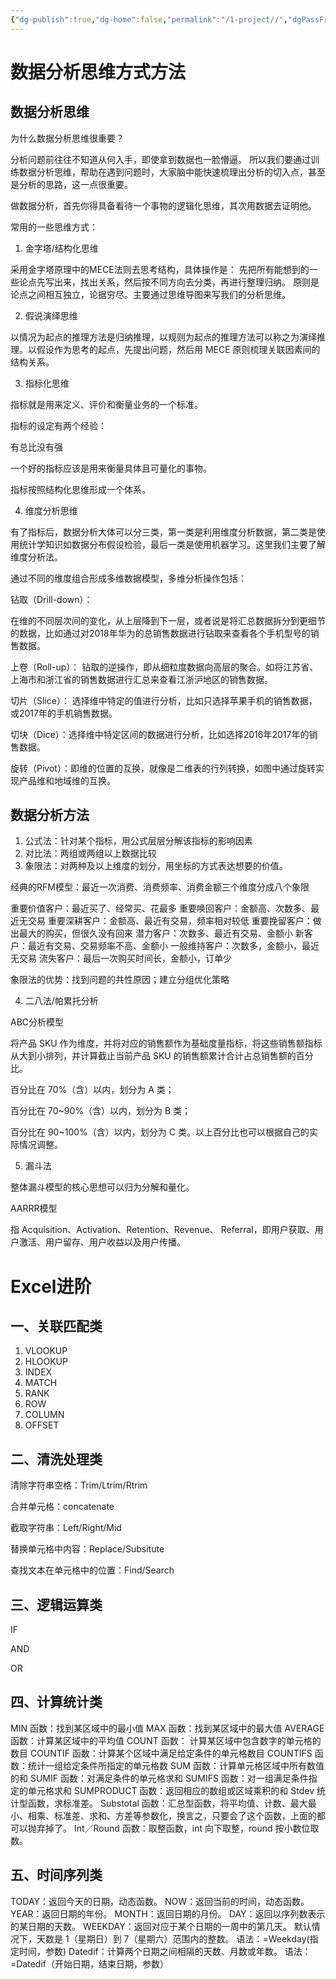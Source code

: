 ```yaml
---
{"dg-publish":true,"dg-home":false,"permalink":"/1-project//","dgPassFrontmatter":true}
---
```


# 数据分析思维方式方法

## 数据分析思维
为什么数据分析思维很重要？

分析问题前往往不知道从何入手，即使拿到数据也一脸懵逼。
所以我们要通过训练数据分析思维，帮助在遇到问题时，大家脑中能快速梳理出分析的切入点，甚至是分析的思路，这一点很重要。

做数据分析，首先你得具备看待一个事物的逻辑化思维，其次用数据去证明他。

常用的一些思维方式：

1. 金字塔/结构化思维

采用金字塔原理中的MECE法则去思考结构，具体操作是：
先把所有能想到的一些论点先写出来，找出关系，然后按不同方向去分类，再进行整理归纳。
原则是论点之间相互独立，论据穷尽。主要通过思维导图来写我们的分析思维。

2. 假说演绎思维

以情况为起点的推理方法是归纳推理，以规则为起点的推理方法可以称之为演绎推理。以假设作为思考的起点，先提出问题，然后用 MECE 原则梳理关联因素间的结构关系。

3. 指标化思维

指标就是用来定义、评价和衡量业务的一个标准。

指标的设定有两个经验：

有总比没有强

一个好的指标应该是用来衡量具体且可量化的事物。

指标按照结构化思维形成一个体系。

4. 维度分析思维

有了指标后，数据分析大体可以分三类，第一类是利用维度分析数据，第二类是使用统计学知识如数据分布假设检验，最后一类是使用机器学习。这里我们主要了解维度分析法。

通过不同的维度组合形成多维数据模型，多维分析操作包括：

钻取（Drill-down）：

在维的不同层次间的变化，从上层降到下一层，或者说是将汇总数据拆分到更细节的数据，比如通过对2018年华为的总销售数据进行钻取来查看各个手机型号的销售数据。

上卷（Roll-up）：
钻取的逆操作，即从细粒度数据向高层的聚合。如将江苏省、上海市和浙江省的销售数据进行汇总来查看江浙沪地区的销售数据。

切片（Slice）：
选择维中特定的值进行分析，比如只选择苹果手机的销售数据，或2017年的手机销售数据。

切块（Dice）：选择维中特定区间的数据进行分析，比如选择2016年2017年的销售数据。

旋转（Pivot）：即维的位置的互换，就像是二维表的行列转换，如图中通过旋转实现产品维和地域维的互换。


## 数据分析方法

1. 公式法：针对某个指标，用公式层层分解该指标的影响因素
2. 对比法：两组或两组以上数据比较
3. 象限法：对两种及以上维度的划分，用坐标的方式表达想要的价值。

经典的RFM模型：最近一次消费、消费频率、消费金额三个维度分成八个象限

重要价值客户：最近买了、经常买、花最多
重要唤回客户：金额高、次数多、最近无交易
重要深耕客户：金额高、最近有交易，频率相对较低
重要挽留客户：做出最大的购买，但很久没有回来
潜力客户：次数多、最近有交易、金额小
新客户：最近有交易、交易频率不高、金额小
一般维持客户：次数多，金额小，最近无交易
流失客户：最后一次购买时间长，金额小，订单少

象限法的优势：找到问题的共性原因；建立分组优化策略

4. 二八法/帕累托分析

ABC分析模型

将产品 SKU 作为维度，并将对应的销售额作为基础度量指标，将这些销售额指标从大到小排列，并计算截止当前产品 SKU 的销售额累计合计占总销售额的百分比。

百分比在 70%（含）以内，划分为 A 类；

百分比在 70~90%（含）以内，划分为 B 类；

百分比在 90~100%（含）以内，划分为 C 类。以上百分比也可以根据自己的实际情况调整。

5. 漏斗法

整体漏斗模型的核心思想可以归为分解和量化。

AARRR模型

指 Acquisition、Activation、Retention、Revenue、 Referral，即用户获取、用户激活、用户留存、用户收益以及用户传播。

# Excel进阶

## 一、关联匹配类

1. VLOOKUP
2. HLOOKUP
3. INDEX
4. MATCH
5. RANK
6. ROW
7. COLUMN
8. OFFSET

## 二、清洗处理类

清除字符串空格：Trim/Ltrim/Rtrim

合并单元格：concatenate

截取字符串：Left/Right/Mid

替换单元格中内容：Replace/Subsitute

查找文本在单元格中的位置：Find/Search

## 三、逻辑运算类

IF

AND

OR

## 四、计算统计类

MIN 函数：找到某区域中的最小值
MAX 函数：找到某区域中的最大值
AVERAGE 函数：计算某区域中的平均值
COUNT 函数： 计算某区域中包含数字的单元格的数目
COUNTIF 函数：计算某个区域中满足给定条件的单元格数目
COUNTIFS 函数：统计一组给定条件所指定的单元格数
SUM 函数：计算单元格区域中所有数值的和
SUMIF 函数：对满足条件的单元格求和
SUMIFS 函数：对一组满足条件指定的单元格求和
SUMPRODUCT 函数：返回相应的数组或区域乘积的和
Stdev 统计型函数，求标准差。
Substotal 函数：汇总型函数，将平均值、计数、最大最小、相乘、标准差、求和、方差等参数化，换言之，只要会了这个函数，上面的都可以抛弃掉了。
Int／Round 函数：取整函数，int 向下取整，round 按小数位取数。  

## 五、时间序列类

TODAY：返回今天的日期，动态函数。
NOW：返回当前的时间，动态函数。
YEAR：返回日期的年份。
MONTH：返回日期的月份。
DAY：返回以序列数表示的某日期的天数。
WEEKDAY：返回对应于某个日期的一周中的第几天。 默认情况下，天数是 1（星期日）到 7（星期六）范围内的整数。
语法：=Weekday(指定时间，参数) 
Datedif：计算两个日期之间相隔的天数、月数或年数。
语法：=Datedif（开始日期，结束日期，参数）